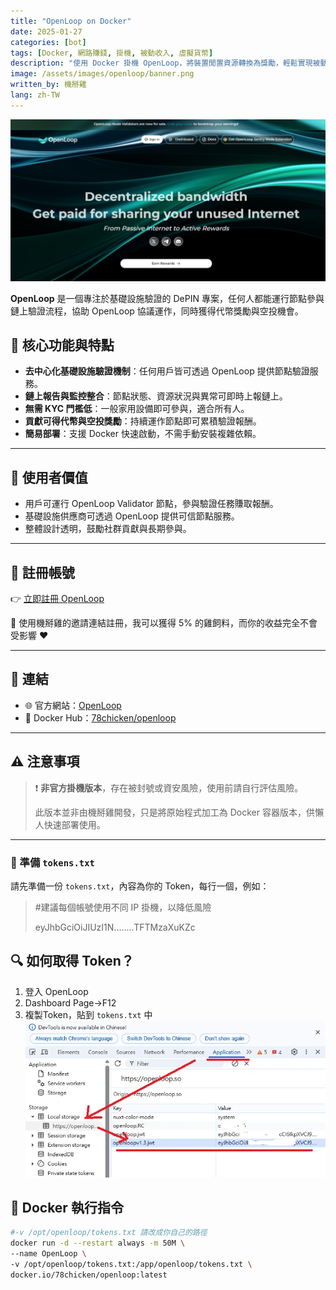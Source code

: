 ```yaml
---
title: "OpenLoop on Docker"
date: 2025-01-27
categories: [bot]
tags: [Docker, 網路賺錢, 掛機, 被動收入, 虛擬貨幣]
description: "使用 Docker 掛機 OpenLoop，將裝置閒置資源轉換為獎勵，輕鬆實現被動收入。"
image: /assets/images/openloop/banner.png
written_by: 機掰雞
lang: zh-TW
---
```


![OpenLoop 封面圖](/assets/images/openloop/banner.png)

**OpenLoop** 是一個專注於基礎設施驗證的 DePIN 專案，任何人都能運行節點參與鏈上驗證流程，協助 OpenLoop 協議運作，同時獲得代幣獎勵與空投機會。

## 📌 核心功能與特點

- **去中心化基礎設施驗證機制**：任何用戶皆可透過 OpenLoop 提供節點驗證服務。
- **鏈上報告與監控整合**：節點狀態、資源狀況與異常可即時上報鏈上。
- **無需 KYC 門檻低**：一般家用設備即可參與，適合所有人。
- **貢獻可得代幣與空投獎勵**：持續運作節點即可累積驗證報酬。
- **簡易部署**：支援 Docker 快速啟動，不需手動安裝複雜依賴。

---

## 🎯 使用者價值

- 用戶可運行 OpenLoop Validator 節點，參與驗證任務賺取報酬。
- 基礎設施供應商可透過 OpenLoop 提供可信節點服務。
- 整體設計透明，鼓勵社群貢獻與長期參與。

---

## 📝 註冊帳號

👉 [立即註冊 OpenLoop](https://openloop.so/auth/register?ref=ol3f840cc94)

🎉 使用機掰雞的邀請連結註冊，我可以獲得 5% 的雞飼料，而你的收益完全不會受影響 ❤️

---

## 🔗 連結

- 🌐 官方網站：[OpenLoop](https://openloop.so/)
- 🐳 Docker Hub：[78chicken/openloop](https://hub.docker.com/r/78chicken/openloop)

---

## ⚠️ 注意事項

> ❗ **非官方掛機版本**，存在被封號或資安風險，使用前請自行評估風險。
>
> 此版本並非由機掰雞開發，只是將原始程式加工為 Docker 容器版本，供懶人快速部署使用。

---



### 📄 準備 `tokens.txt`

請先準備一份 `tokens.txt`，內容為你的 Token，每行一個，例如：
> #建議每個帳號使用不同 IP 掛機，以降低風險
> 
> eyJhbGciOiJIUzI1N........TFTMzaXuKZc

## 🔍 如何取得 Token？

1. 登入 OpenLoop
2. Dashboard Page->F12
3. 複製Token，貼到 `tokens.txt` 中
![OpenLoop token](/assets/images/openloop/img_1.png)

## 🐳 Docker 執行指令
```bash
#-v /opt/openloop/tokens.txt 請改成你自己的路徑 
docker run -d --restart always -m 50M \
--name OpenLoop \
-v /opt/openloop/tokens.txt:/app/openloop/tokens.txt \
docker.io/78chicken/openloop:latest
```
